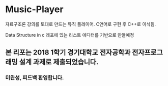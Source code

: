 # Music-Player
자료구조론 강의를 토대로 만드는 뮤직 플레이어. C언어로 구현 후 C++로 이식됨.

 Data Structure in c  레포에 있는 리스트 에디터를 기반으로 만들예정

## 본 리포는 2018 1학기 경기대학교 전자공학과 전자프로그래밍 설계 과제로 제출되었습니다.

### 미완성, 피드백 환영합니다.
